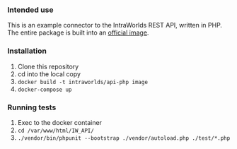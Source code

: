 ### Intended use
This is an example connector to the IntraWorlds REST API, written in PHP. The entire package is built into an [official image](https://hub.docker.com/r/intraworlds/api-php/).

### Installation
1. Clone this repository
2. cd into the local copy
3. ```docker build -t intraworlds/api-php image```
4. ```docker-compose up```

### Running tests
1. Exec to the docker container
2. ```cd /var/www/html/IW_API/```
3. ```./vendor/bin/phpunit --bootstrap ./vendor/autoload.php ./test/*.php```
